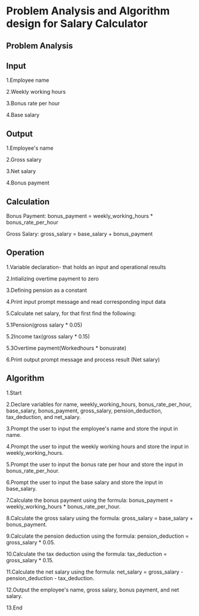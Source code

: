 # Problem Analysis and Algorithm design for Salary Calculator

## Problem Analysis

## Input

1.Employee name

2.Weekly working hours

3.Bonus rate per hour

4.Base salary

## Output

1.Employee's name

2.Gross salary

3.Net salary

4.Bonus payment

## Calculation

Bonus Payment: bonus_payment = weekly_working_hours * bonus_rate_per_hour

Gross Salary: gross_salary = base_salary + bonus_payment

## Operation

1.Variable declaration- that holds an input and operational results

2.Intializing overtime payment to zero

3.Defining pension as a constant 

4.Print input prompt message and read corresponding input data

5.Calculate net salary, for that first find the following:

5.1Pension(gross salary * 0.05)

5.2Income tax(gross salary * 0.15)

5.3Overtime payment(Workedhours * bonusrate)

6.Print output prompt message and process result (Net salary)

## Algorithm

1.Start

2.Declare variables for name, weekly_working_hours, bonus_rate_per_hour, base_salary, bonus_payment, gross_salary, pension_deduction, tax_deduction, and net_salary.

3.Prompt the user to input the employee's name and store the input in name.

4.Prompt the user to input the weekly working hours and store the input in weekly_working_hours.

5.Prompt the user to input the bonus rate per hour and store the input in bonus_rate_per_hour.

6.Prompt the user to input the base salary and store the input in base_salary.

7.Calculate the bonus payment using the formula: bonus_payment = weekly_working_hours * bonus_rate_per_hour.

8.Calculate the gross salary using the formula: gross_salary = base_salary + bonus_payment.

9.Calculate the pension deduction using the formula: pension_deduction = gross_salary * 0.05.

10.Calculate the tax deduction using the formula: tax_deduction = gross_salary * 0.15.

11.Calculate the net salary using the formula: net_salary = gross_salary - pension_deduction - tax_deduction.

12.Output the employee's name, gross salary, bonus payment, and net salary.

13.End
